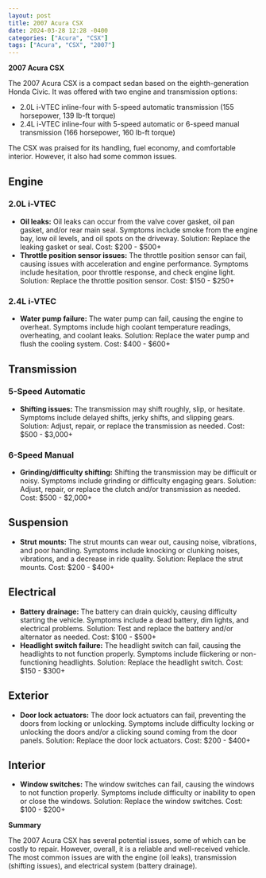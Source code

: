 ```yaml
---
layout: post
title: 2007 Acura CSX
date: 2024-03-28 12:28 -0400
categories: ["Acura", "CSX"]
tags: ["Acura", "CSX", "2007"]
---
```

**2007 Acura CSX**

The 2007 Acura CSX is a compact sedan based on the eighth-generation Honda Civic. It was offered with two engine and transmission options:

* 2.0L i-VTEC inline-four with 5-speed automatic transmission (155 horsepower, 139 lb-ft torque)
* 2.4L i-VTEC inline-four with 5-speed automatic or 6-speed manual transmission (166 horsepower, 160 lb-ft torque)

The CSX was praised for its handling, fuel economy, and comfortable interior. However, it also had some common issues.

## **Engine**

### **2.0L i-VTEC**

* **Oil leaks:** Oil leaks can occur from the valve cover gasket, oil pan gasket, and/or rear main seal. Symptoms include smoke from the engine bay, low oil levels, and oil spots on the driveway. Solution: Replace the leaking gasket or seal. Cost: $200 - $500+
* **Throttle position sensor issues:** The throttle position sensor can fail, causing issues with acceleration and engine performance. Symptoms include hesitation, poor throttle response, and check engine light. Solution: Replace the throttle position sensor. Cost: $150 - $250+

### **2.4L i-VTEC**

* **Water pump failure:** The water pump can fail, causing the engine to overheat. Symptoms include high coolant temperature readings, overheating, and coolant leaks. Solution: Replace the water pump and flush the cooling system. Cost: $400 - $600+

## **Transmission**

### **5-Speed Automatic**

* **Shifting issues:** The transmission may shift roughly, slip, or hesitate. Symptoms include delayed shifts, jerky shifts, and slipping gears. Solution: Adjust, repair, or replace the transmission as needed. Cost: $500 - $3,000+

### **6-Speed Manual**

* **Grinding/difficulty shifting:** Shifting the transmission may be difficult or noisy. Symptoms include grinding or difficulty engaging gears. Solution: Adjust, repair, or replace the clutch and/or transmission as needed. Cost: $500 - $2,000+

## **Suspension**

* **Strut mounts:** The strut mounts can wear out, causing noise, vibrations, and poor handling. Symptoms include knocking or clunking noises, vibrations, and a decrease in ride quality. Solution: Replace the strut mounts. Cost: $200 - $400+

## **Electrical**

* **Battery drainage:** The battery can drain quickly, causing difficulty starting the vehicle. Symptoms include a dead battery, dim lights, and electrical problems. Solution: Test and replace the battery and/or alternator as needed. Cost: $100 - $500+
* **Headlight switch failure:** The headlight switch can fail, causing the headlights to not function properly. Symptoms include flickering or non-functioning headlights. Solution: Replace the headlight switch. Cost: $150 - $300+

## **Exterior**

* **Door lock actuators:** The door lock actuators can fail, preventing the doors from locking or unlocking. Symptoms include difficulty locking or unlocking the doors and/or a clicking sound coming from the door panels. Solution: Replace the door lock actuators. Cost: $200 - $400+

## **Interior**

* **Window switches:** The window switches can fail, causing the windows to not function properly. Symptoms include difficulty or inability to open or close the windows. Solution: Replace the window switches. Cost: $100 - $200+

**Summary**

The 2007 Acura CSX has several potential issues, some of which can be costly to repair. However, overall, it is a reliable and well-received vehicle. The most common issues are with the engine (oil leaks), transmission (shifting issues), and electrical system (battery drainage).
